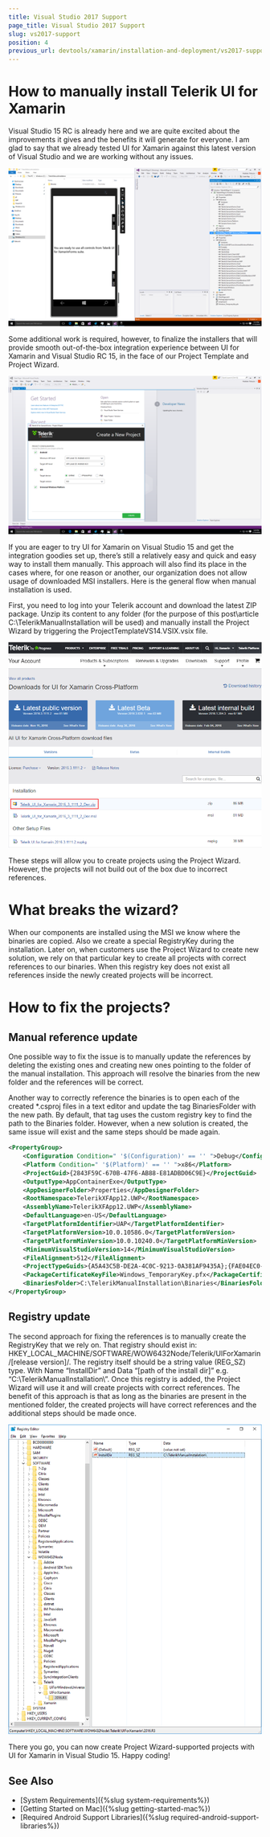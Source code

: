 ```yaml
---
title: Visual Studio 2017 Support
page_title: Visual Studio 2017 Support
slug: vs2017-support
position: 4
previous_url: devtools/xamarin/installation-and-deployment/vs2017-support
---
```


# How to manually install Telerik UI for Xamarin

Visual Studio 15 RC is already here and we are quite excited about the improvements it gives and the benefits it will generate for everyone. I am glad to say that we already tested UI for Xamarin against this latest version of Visual Studio and we are working without any issues.

![Visual Studio 2017 support](../images/telerik-ui-for-xamarin-vs2017.png)

Some additional work is required, however, to finalize the installers that will provide smooth out-of-the-box integration experience between UI for Xamarin and Visual Studio RC 15, in the face of our Project Template and Project Wizard.

![Project Wizard in Visual Studio 2017](../images/telrik-project-wizard-vs2017.png)

If you are eager to try UI for Xamarin on Visual Studio 15 and get the integration goodies set up, there’s still a relatively easy and quick and easy way to install them manually. This approach will also find its place in the cases where, for one reason or another, our organization does not allow usage of downloaded MSI installers. Here is the general flow when manual installation is used.

First, you need to log into your Telerik account and download the latest ZIP package. Unzip its content to any folder (for the purpose of this post\article C:\TelerikManualInstallation will be used) and manually install the Project Wizard by triggering the ProjectTemplateVS14.VSIX.vsix file.

![Telerik account ZIP download](../images/telerik-account-zip-download.png)

These steps will allow you to create projects using the Project Wizard. However, the projects will not build out of the box due to incorrect references.

# What breaks the wizard?

When our components are installed using the MSI we know where the binaries are copied. Also we create a special RegistryKey during the installation. Later on, when customers use the Project Wizard to create new solution, we rely on that particular key to create all projects with correct references to our binaries. When this registry key does not exist all references inside the newly created projects will be incorrect.

# How to fix the projects? 

## Manual reference update

One possible way to fix the issue is to manually update the references by deleting the existing ones and creating new ones pointing to the folder of the manual installation. This approach will resolve the binaries from the new folder and the references will be correct. 

Another way to correctly reference the binaries is to open each of the created *.csproj files in a text editor and update the tag BinariesFolder with the new path. By default, that tag uses the custom registry key to find the path to the Binaries folder. However, when a new solution is created, the same issue will exist and the same steps should be made again.

```xml
<PropertyGroup>
    <Configuration Condition=" '$(Configuration)' == '' ">Debug</Configuration>
    <Platform Condition=" '$(Platform)' == '' ">x86</Platform>
    <ProjectGuid>{2843F59C-670B-47F6-AB88-E81ADBD06C9E}</ProjectGuid>
    <OutputType>AppContainerExe</OutputType>
    <AppDesignerFolder>Properties</AppDesignerFolder>
    <RootNamespace>TelerikXFApp12.UWP</RootNamespace>
    <AssemblyName>TelerikXFApp12.UWP</AssemblyName>
    <DefaultLanguage>en-US</DefaultLanguage>
    <TargetPlatformIdentifier>UAP</TargetPlatformIdentifier>
    <TargetPlatformVersion>10.0.10586.0</TargetPlatformVersion>
    <TargetPlatformMinVersion>10.0.10240.0</TargetPlatformMinVersion>
    <MinimumVisualStudioVersion>14</MinimumVisualStudioVersion>
    <FileAlignment>512</FileAlignment>
    <ProjectTypeGuids>{A5A43C5B-DE2A-4C0C-9213-0A381AF9435A};{FAE04EC0-301F-11D3-BF4B-00C04F79EFBC}</ProjectTypeGuids>
    <PackageCertificateKeyFile>Windows_TemporaryKey.pfx</PackageCertificateKeyFile>
    <BinariesFolder>C:\TelerikManualInstallation\Binaries</BinariesFolder>
</PropertyGroup>
```

## Registry update

The second approach for fixing the references is to manually create the RegistryKey that we rely on. That registry should exist in: HKEY_LOCAL_MACHINE/SOFTWARE/WOW6432Node/Telerik/UIForXamarin/[release version]/. The registry itself should be a string value (REG_SZ) type. With Name “InstallDir” and Data “[path of the install dir]” e.g. “C:\TelerikManualInstallation\”. Once this registry is added, the Project Wizard will use it and will create projects with correct references. The benefit of this approach is that as long as the binaries are present in the mentioned folder, the created projects will have correct references and the additional steps should be made once.

![Telerik RegistryKey](../images/visual-studio-2017-registry.png)

There you go, you can now create Project Wizard-supported projects with UI for Xamarin in Visual Studio 15. Happy coding!

## See Also
- [System Requirements]({%slug system-requirements%})
- [Getting Started on Mac]({%slug getting-started-mac%})
- [Required Android Support Libraries]({%slug required-android-support-libraries%})
